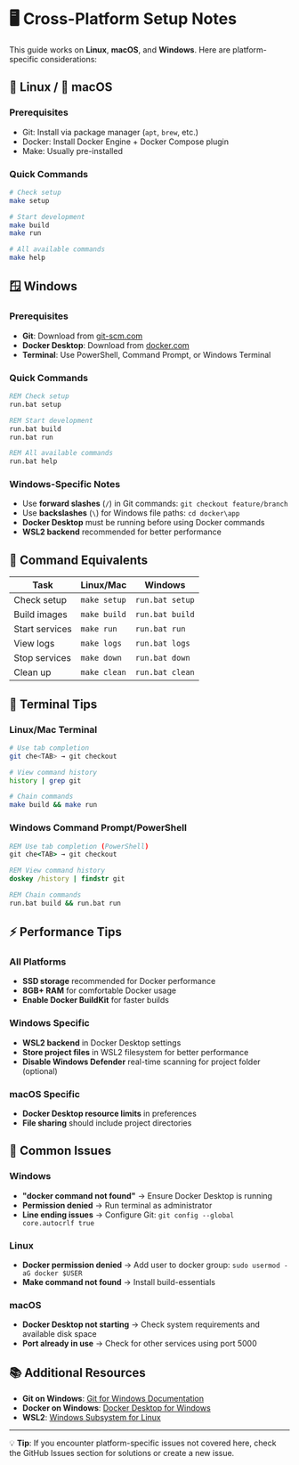 # 🖥️ Cross-Platform Setup Notes

This guide works on **Linux**, **macOS**, and **Windows**. Here are platform-specific considerations:

## 🐧 Linux / 🍎 macOS

### Prerequisites
- Git: Install via package manager (`apt`, `brew`, etc.)
- Docker: Install Docker Engine + Docker Compose plugin
- Make: Usually pre-installed

### Quick Commands
```bash
# Check setup
make setup

# Start development
make build
make run

# All available commands
make help
```

## 🪟 Windows

### Prerequisites  
- **Git**: Download from [git-scm.com](https://git-scm.com/)
- **Docker Desktop**: Download from [docker.com](https://www.docker.com/products/docker-desktop)
- **Terminal**: Use PowerShell, Command Prompt, or Windows Terminal

### Quick Commands
```cmd
REM Check setup
run.bat setup

REM Start development  
run.bat build
run.bat run

REM All available commands
run.bat help
```

### Windows-Specific Notes
- Use **forward slashes** (`/`) in Git commands: `git checkout feature/branch`
- Use **backslashes** (`\`) for Windows file paths: `cd docker\app`
- **Docker Desktop** must be running before using Docker commands
- **WSL2 backend** recommended for better performance

## 📱 Command Equivalents

| Task | Linux/Mac | Windows |
|------|-----------|---------|
| Check setup | `make setup` | `run.bat setup` |
| Build images | `make build` | `run.bat build` |
| Start services | `make run` | `run.bat run` |
| View logs | `make logs` | `run.bat logs` |
| Stop services | `make down` | `run.bat down` |
| Clean up | `make clean` | `run.bat clean` |

## 🔧 Terminal Tips

### Linux/Mac Terminal
```bash
# Use tab completion
git che<TAB> → git checkout

# View command history
history | grep git

# Chain commands
make build && make run
```

### Windows Command Prompt/PowerShell
```cmd
REM Use tab completion (PowerShell)
git che<TAB> → git checkout

REM View command history
doskey /history | findstr git

REM Chain commands
run.bat build && run.bat run
```

## ⚡ Performance Tips

### All Platforms
- **SSD storage** recommended for Docker performance
- **8GB+ RAM** for comfortable Docker usage
- **Enable Docker BuildKit** for faster builds

### Windows Specific
- **WSL2 backend** in Docker Desktop settings
- **Store project files** in WSL2 filesystem for better performance
- **Disable Windows Defender** real-time scanning for project folder (optional)

### macOS Specific
- **Docker Desktop resource limits** in preferences
- **File sharing** should include project directories

## 🐛 Common Issues

### Windows
- **"docker command not found"** → Ensure Docker Desktop is running
- **Permission denied** → Run terminal as administrator
- **Line ending issues** → Configure Git: `git config --global core.autocrlf true`

### Linux
- **Docker permission denied** → Add user to docker group: `sudo usermod -aG docker $USER`
- **Make command not found** → Install build-essentials

### macOS  
- **Docker Desktop not starting** → Check system requirements and available disk space
- **Port already in use** → Check for other services using port 5000

## 📚 Additional Resources

- **Git on Windows**: [Git for Windows Documentation](https://git-scm.com/docs)
- **Docker on Windows**: [Docker Desktop for Windows](https://docs.docker.com/desktop/windows/)
- **WSL2**: [Windows Subsystem for Linux](https://docs.microsoft.com/en-us/windows/wsl/)

---

💡 **Tip**: If you encounter platform-specific issues not covered here, check the GitHub Issues section for solutions or create a new issue.
